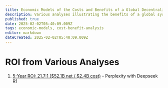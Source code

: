 ```yaml
---
title: Economic Models of the Costs and Benefits of a Global Decentralized Autonomous Algorithmic FDA
description: Various analyses illustrating the benefits of a global system for automating decentralized clinical trials
published: true
date: 2025-02-02T05:40:09.009Z
tags: economic-models, cost-benefit-analysis
editor: markdown
dateCreated: 2025-02-02T05:40:09.009Z
---
```


# ROI from Various Analyses
1. [5-Year ROI: 21.7:1 ($52.1B net / $2.4B cost)](/economic-models/dfda-cost-benefit-analysis-perplexity-r1) - Perplexity with Deepseek R1
